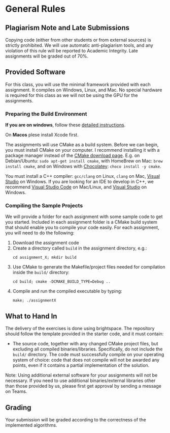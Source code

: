 General Rules
=============


Plagiarism Note and Late Submissions
------------------------------------

Copying code (either from other students or from external sources) is strictly prohibited. We will use automatic anti-plagiarism tools, and any violation of this rule will be reported to Academic Integrity. Late assignments will be graded out of 70%.


Provided Software
-----------------

For this class, you will use the minimal framework provided with each assignment. It compiles on Windows, Linux, and Mac. No special hardware is required for this class as we will not be using the GPU for the assignments.

### Preparing the Build Environment

**If you are on windows**, follow these [detailed instructions](Windows.md).

On **Macos** plese install Xcode first.

The assignments will use CMake as a build system. Before we can begin, you must install CMake on your computer.
I recommend installing it with a package manager instead of the [CMake download page](http://www.cmake.org/download/). E.g. on Debian/Ubuntu: `sudo apt-get install cmake`, with HomeBrew on Mac: `brew install cmake`, and on Windows with [Chocolatey](https://chocolatey.org/): `choco install -y cmake`.

You must install a C++ compiler: `gcc/clang` on Linux, `clang` on Mac, [Visual Studio](https://www.visualstudio.com/) on Windows. If you are looking for an IDE to develop in C++, we recommend [Visual Studio Code](https://code.visualstudio.com) on Mac/Linux, and [Visual Studio](https://www.visualstudio.com/) on Windows.

### Compiling the Sample Projects

We will provide a folder for each assignment with some sample code to get you started. Included in each assignment folder is a CMake build system that should enable you to compile your code easily.
For each assignment, you will need to do the following:

1. Download the assignment code
2. Create a directory called `build` in the assignment directory, e.g.:
   ```
   cd assignment_X; mkdir build
   ```
3. Use CMake to generate the Makefile/project files needed for compilation inside the `build/` directory:
   ```
   cd build; cmake -DCMAKE_BUILD_TYPE=Debug ..
   ```
4. Compile and run the compiled executable by typing:
   ```
   make; ./assignmentX
   ```


What to Hand In
---------------

The delivery of the exercises is done using brightspace. The repository should follow the template provided in the starter code, and it must contain:

- The source code, together with any changed CMake project files, but excluding all compiled binaries/libraries. Specifically, do not include the `build/` directory. The code must successfully compile on your operating system of choice: code that does not compile will not be awarded any points, even if it contains a partial implementation of the solution.


Note: Using additional external software for your assignments will not be necessary. If you need to use additional binaries/external libraries other than those provided by us, please first get approval by sending a message on Teams.

Grading
-------

Your submission will be graded according to the correctness of the implemented algorithms.

